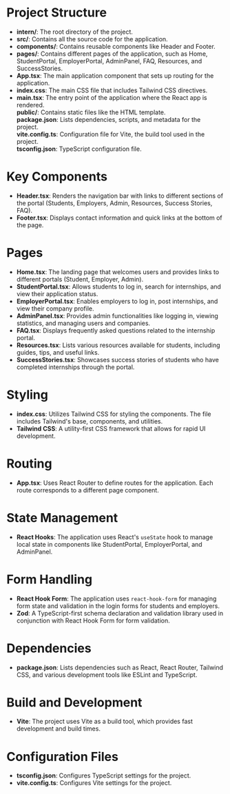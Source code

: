 # Project Structure

- **intern/**: The root directory of the project.  
- **src/**: Contains all the source code for the application.  
- **components/**: Contains reusable components like Header and Footer.  
- **pages/**: Contains different pages of the application, such as Home, StudentPortal, EmployerPortal, AdminPanel, FAQ, Resources, and SuccessStories.  
- **App.tsx**: The main application component that sets up routing for the application.  
- **index.css**: The main CSS file that includes Tailwind CSS directives.  
- **main.tsx**: The entry point of the application where the React app is rendered.  
**public/**: Contains static files like the HTML template.  
**package.json**: Lists dependencies, scripts, and metadata for the project.  
**vite.config.ts**: Configuration file for Vite, the build tool used in the project.  
**tsconfig.json**: TypeScript configuration file.  

# Key Components

- **Header.tsx**: Renders the navigation bar with links to different sections of the portal (Students, Employers, Admin, Resources, Success Stories, FAQ).  
- **Footer.tsx**: Displays contact information and quick links at the bottom of the page.  

# Pages

- **Home.tsx**: The landing page that welcomes users and provides links to different portals (Student, Employer, Admin).  
- **StudentPortal.tsx**: Allows students to log in, search for internships, and view their application status.  
- **EmployerPortal.tsx**: Enables employers to log in, post internships, and view their company profile.  
- **AdminPanel.tsx**: Provides admin functionalities like logging in, viewing statistics, and managing users and companies.  
- **FAQ.tsx**: Displays frequently asked questions related to the internship portal.  
- **Resources.tsx**: Lists various resources available for students, including guides, tips, and useful links.  
- **SuccessStories.tsx**: Showcases success stories of students who have completed internships through the portal.  

# Styling

- **index.css**: Utilizes Tailwind CSS for styling the components. The file includes Tailwind's base, components, and utilities.  
- **Tailwind CSS**: A utility-first CSS framework that allows for rapid UI development.  

# Routing

- **App.tsx**: Uses React Router to define routes for the application. Each route corresponds to a different page component.  

# State Management

- **React Hooks**: The application uses React's `useState` hook to manage local state in components like StudentPortal, EmployerPortal, and AdminPanel.  

# Form Handling

- **React Hook Form**: The application uses `react-hook-form` for managing form state and validation in the login forms for students and employers.  
- **Zod**: A TypeScript-first schema declaration and validation library used in conjunction with React Hook Form for form validation.  

# Dependencies

- **package.json**: Lists dependencies such as React, React Router, Tailwind CSS, and various development tools like ESLint and TypeScript.  

# Build and Development

- **Vite**: The project uses Vite as a build tool, which provides fast development and build times.  

# Configuration Files

- **tsconfig.json**: Configures TypeScript settings for the project.  
- **vite.config.ts**: Configures Vite settings for the project.  
